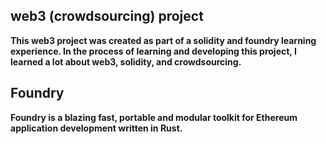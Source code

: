 ## web3 (crowdsourcing) project

**This web3 project was created as part of a solidity and foundry learning experience.
In the process of learning and developing this project, I learned a lot about web3, solidity, and crowdsourcing.**

## Foundry

**Foundry is a blazing fast, portable and modular toolkit for Ethereum application development written in Rust.**

